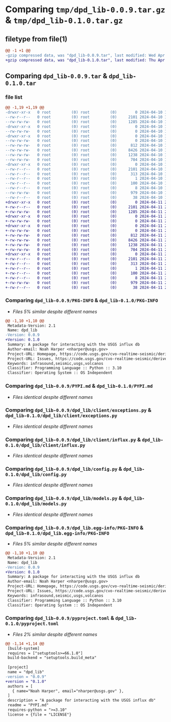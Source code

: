 # Comparing `tmp/dpd_lib-0.0.9.tar.gz` & `tmp/dpd_lib-0.1.0.tar.gz`

## filetype from file(1)

```diff
@@ -1 +1 @@
-gzip compressed data, was "dpd_lib-0.0.9.tar", last modified: Wed Apr 10 18:03:28 2024, max compression
+gzip compressed data, was "dpd_lib-0.1.0.tar", last modified: Thu Apr 11 22:22:48 2024, max compression
```

## Comparing `dpd_lib-0.0.9.tar` & `dpd_lib-0.1.0.tar`

### file list

```diff
@@ -1,19 +1,19 @@
-drwxr-xr-x   0 root         (0) root         (0)        0 2024-04-10 18:03:28.488862 dpd_lib-0.0.9/
--rw-r--r--   0 root         (0) root         (0)     2101 2024-04-10 18:03:28.488862 dpd_lib-0.0.9/PKG-INFO
--rw-rw-rw-   0 root         (0) root         (0)     1285 2024-04-10 18:02:48.000000 dpd_lib-0.0.9/PYPI.md
-drwxr-xr-x   0 root         (0) root         (0)        0 2024-04-10 18:03:28.488862 dpd_lib-0.0.9/dpd_lib/
--rw-rw-rw-   0 root         (0) root         (0)        0 2024-04-10 18:03:21.000000 dpd_lib-0.0.9/dpd_lib/__init__.py
-drwxr-xr-x   0 root         (0) root         (0)        0 2024-04-10 18:03:28.488862 dpd_lib-0.0.9/dpd_lib/client/
--rw-rw-rw-   0 root         (0) root         (0)        0 2024-04-10 18:03:21.000000 dpd_lib-0.0.9/dpd_lib/client/__init__.py
--rw-rw-rw-   0 root         (0) root         (0)      812 2024-04-10 18:02:48.000000 dpd_lib-0.0.9/dpd_lib/client/exceptions.py
--rw-rw-rw-   0 root         (0) root         (0)     8426 2024-04-10 18:02:48.000000 dpd_lib-0.0.9/dpd_lib/client/influx.py
--rw-rw-rw-   0 root         (0) root         (0)     1238 2024-04-10 18:02:48.000000 dpd_lib-0.0.9/dpd_lib/config.py
--rw-rw-rw-   0 root         (0) root         (0)      704 2024-04-10 18:02:48.000000 dpd_lib-0.0.9/dpd_lib/models.py
-drwxr-xr-x   0 root         (0) root         (0)        0 2024-04-10 18:03:28.488862 dpd_lib-0.0.9/dpd_lib.egg-info/
--rw-r--r--   0 root         (0) root         (0)     2101 2024-04-10 18:03:28.000000 dpd_lib-0.0.9/dpd_lib.egg-info/PKG-INFO
--rw-r--r--   0 root         (0) root         (0)      313 2024-04-10 18:03:28.000000 dpd_lib-0.0.9/dpd_lib.egg-info/SOURCES.txt
--rw-r--r--   0 root         (0) root         (0)        1 2024-04-10 18:03:28.000000 dpd_lib-0.0.9/dpd_lib.egg-info/dependency_links.txt
--rw-r--r--   0 root         (0) root         (0)      100 2024-04-10 18:03:28.000000 dpd_lib-0.0.9/dpd_lib.egg-info/requires.txt
--rw-r--r--   0 root         (0) root         (0)        8 2024-04-10 18:03:28.000000 dpd_lib-0.0.9/dpd_lib.egg-info/top_level.txt
--rw-rw-rw-   0 root         (0) root         (0)      979 2024-04-10 18:02:48.000000 dpd_lib-0.0.9/pyproject.toml
--rw-r--r--   0 root         (0) root         (0)       38 2024-04-10 18:03:28.488862 dpd_lib-0.0.9/setup.cfg
+drwxr-xr-x   0 root         (0) root         (0)        0 2024-04-11 22:22:48.190838 dpd_lib-0.1.0/
+-rw-r--r--   0 root         (0) root         (0)     2101 2024-04-11 22:22:48.190838 dpd_lib-0.1.0/PKG-INFO
+-rw-rw-rw-   0 root         (0) root         (0)     1285 2024-04-11 22:22:00.000000 dpd_lib-0.1.0/PYPI.md
+drwxr-xr-x   0 root         (0) root         (0)        0 2024-04-11 22:22:48.186838 dpd_lib-0.1.0/dpd_lib/
+-rw-rw-rw-   0 root         (0) root         (0)        0 2024-04-11 22:22:39.000000 dpd_lib-0.1.0/dpd_lib/__init__.py
+drwxr-xr-x   0 root         (0) root         (0)        0 2024-04-11 22:22:48.186838 dpd_lib-0.1.0/dpd_lib/client/
+-rw-rw-rw-   0 root         (0) root         (0)        0 2024-04-11 22:22:39.000000 dpd_lib-0.1.0/dpd_lib/client/__init__.py
+-rw-rw-rw-   0 root         (0) root         (0)      812 2024-04-11 22:22:00.000000 dpd_lib-0.1.0/dpd_lib/client/exceptions.py
+-rw-rw-rw-   0 root         (0) root         (0)     8426 2024-04-11 22:22:00.000000 dpd_lib-0.1.0/dpd_lib/client/influx.py
+-rw-rw-rw-   0 root         (0) root         (0)     1238 2024-04-11 22:22:00.000000 dpd_lib-0.1.0/dpd_lib/config.py
+-rw-rw-rw-   0 root         (0) root         (0)      704 2024-04-11 22:22:00.000000 dpd_lib-0.1.0/dpd_lib/models.py
+drwxr-xr-x   0 root         (0) root         (0)        0 2024-04-11 22:22:48.186838 dpd_lib-0.1.0/dpd_lib.egg-info/
+-rw-r--r--   0 root         (0) root         (0)     2101 2024-04-11 22:22:48.000000 dpd_lib-0.1.0/dpd_lib.egg-info/PKG-INFO
+-rw-r--r--   0 root         (0) root         (0)      313 2024-04-11 22:22:48.000000 dpd_lib-0.1.0/dpd_lib.egg-info/SOURCES.txt
+-rw-r--r--   0 root         (0) root         (0)        1 2024-04-11 22:22:48.000000 dpd_lib-0.1.0/dpd_lib.egg-info/dependency_links.txt
+-rw-r--r--   0 root         (0) root         (0)      100 2024-04-11 22:22:48.000000 dpd_lib-0.1.0/dpd_lib.egg-info/requires.txt
+-rw-r--r--   0 root         (0) root         (0)        8 2024-04-11 22:22:48.000000 dpd_lib-0.1.0/dpd_lib.egg-info/top_level.txt
+-rw-rw-rw-   0 root         (0) root         (0)      979 2024-04-11 22:22:00.000000 dpd_lib-0.1.0/pyproject.toml
+-rw-r--r--   0 root         (0) root         (0)       38 2024-04-11 22:22:48.190838 dpd_lib-0.1.0/setup.cfg
```

### Comparing `dpd_lib-0.0.9/PKG-INFO` & `dpd_lib-0.1.0/PKG-INFO`

 * *Files 5% similar despite different names*

```diff
@@ -1,10 +1,10 @@
 Metadata-Version: 2.1
 Name: dpd_lib
-Version: 0.0.9
+Version: 0.1.0
 Summary: A package for interacting with the USGS influx db
 Author-email: Noah Harper <nharper@usgs.gov>
 Project-URL: Homepage, https://code.usgs.gov/cvo-realtime-seismic/derived-project-database
 Project-URL: Issues, https://code.usgs.gov/cvo-realtime-seismic/derived-project-database/-/issues
 Keywords: infrasound,seismic,usgs,volcanos
 Classifier: Programming Language :: Python :: 3.10
 Classifier: Operating System :: OS Independent
```

### Comparing `dpd_lib-0.0.9/PYPI.md` & `dpd_lib-0.1.0/PYPI.md`

 * *Files identical despite different names*

### Comparing `dpd_lib-0.0.9/dpd_lib/client/exceptions.py` & `dpd_lib-0.1.0/dpd_lib/client/exceptions.py`

 * *Files identical despite different names*

### Comparing `dpd_lib-0.0.9/dpd_lib/client/influx.py` & `dpd_lib-0.1.0/dpd_lib/client/influx.py`

 * *Files identical despite different names*

### Comparing `dpd_lib-0.0.9/dpd_lib/config.py` & `dpd_lib-0.1.0/dpd_lib/config.py`

 * *Files identical despite different names*

### Comparing `dpd_lib-0.0.9/dpd_lib/models.py` & `dpd_lib-0.1.0/dpd_lib/models.py`

 * *Files identical despite different names*

### Comparing `dpd_lib-0.0.9/dpd_lib.egg-info/PKG-INFO` & `dpd_lib-0.1.0/dpd_lib.egg-info/PKG-INFO`

 * *Files 5% similar despite different names*

```diff
@@ -1,10 +1,10 @@
 Metadata-Version: 2.1
 Name: dpd_lib
-Version: 0.0.9
+Version: 0.1.0
 Summary: A package for interacting with the USGS influx db
 Author-email: Noah Harper <nharper@usgs.gov>
 Project-URL: Homepage, https://code.usgs.gov/cvo-realtime-seismic/derived-project-database
 Project-URL: Issues, https://code.usgs.gov/cvo-realtime-seismic/derived-project-database/-/issues
 Keywords: infrasound,seismic,usgs,volcanos
 Classifier: Programming Language :: Python :: 3.10
 Classifier: Operating System :: OS Independent
```

### Comparing `dpd_lib-0.0.9/pyproject.toml` & `dpd_lib-0.1.0/pyproject.toml`

 * *Files 2% similar despite different names*

```diff
@@ -1,14 +1,14 @@
 [build-system]
 requires = ["setuptools>=66.1.0"]
 build-backend = "setuptools.build_meta"
 
 [project]
 name = "dpd_lib"
-version = "0.0.9"
+version = "0.1.0"
 authors = [
   { name="Noah Harper", email="nharper@usgs.gov" },
 ]
 description = "A package for interacting with the USGS influx db"
 readme = "PYPI.md"
 requires-python = ">=3.10"
 license = {file = "LICENSE"}
```

